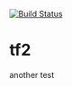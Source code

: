 [![Build Status](https://dev.azure.com/tomsheeran0841/tomsheeran/_apis/build/status/tsheeran1.tf2?branchName=master)](https://dev.azure.com/tomsheeran0841/tomsheeran/_build/latest?definitionId=1&branchName=master)

# tf2
another test
